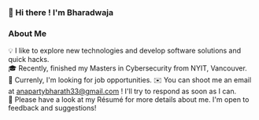 ### 👋  Hi there ! I'm Bharadwaja


### About Me

💡  I like to explore new technologies and develop software solutions and quick hacks.  
🎓  Recently, finished my Masters in Cybersecurity from NYIT, Vancouver.  
🏢  Currenly, I'm looking for job opportunities.
✉️  You can shoot me an email at anapartybharath33@gmail.com ! I'll try to respond as soon as I can.  
📄  Please have a look at my Résumé for more details about me. I'm open to feedback and suggestions!

<!--
**anaparty33/anaparty33** is a ✨ _special_ ✨ repository because its `README.md` (this file) appears on your GitHub profile.

Here are some ideas to get you started:

- 🔭 I’m currently working on ...
- 🌱 I’m currently learning ...
- 👯 I’m looking to collaborate on ...
- 🤔 I’m looking for help with ...
- 💬 Ask me about ...
- 📫 How to reach me: ...
- 😄 Pronouns: ...
- ⚡ Fun fact: ...
-->
